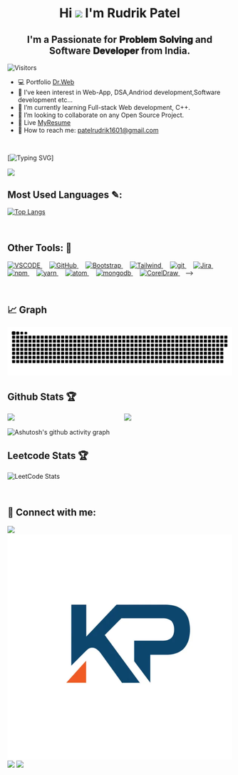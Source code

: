 <h1 align="center">Hi <img src="https://raw.githubusercontent.com/MartinHeinz/MartinHeinz/master/wave.gif" width="30px"> I'm <b>Rudrik Patel</b></h1>
<h2 align="center"><b>I'm a Passionate for 𝐏𝐫𝐨𝐛𝐥𝐞𝐦 𝐒𝐨𝐥𝐯𝐢𝐧𝐠 and Software 𝐃𝐞𝐯𝐞𝐥𝐨𝐩𝐞𝐫 from India.</b></h2>

![Visitors](https://api.visitorbadge.io/api/visitors?path=https%3A%2F%2Fgithub.com%2FRudrik01%2FRudrik01y&label=VISITORS&countColor=%23263759&labelStyle=upper)
<ul dir="auto">
<li><g-emoji class="g-emoji" alias="computer" fallback-src="https://github.githubassets.com/images/icons/emoji/unicode/1f4bb.png">💻</g-emoji> Portfolio  <a href="https://rudrik01.github.io/Portfolio/" rel="nofollow"> Dr.Web</a></li>
<li><g-emoji class="g-emoji" alias="eyes" fallback-src="https://github.githubassets.com/images/icons/emoji/unicode/1f440.png">👀</g-emoji> I’ve keen interest in Web-App, DSA,Andriod development,Software development etc...</li>
<li><g-emoji class="g-emoji" alias="seedling" fallback-src="https://github.githubassets.com/images/icons/emoji/unicode/1f331.png">🌱</g-emoji> I’m currently learning Full-stack Web development, C++.</li>
<li><g-emoji class="g-emoji" alias="revolving_hearts" fallback-src="https://github.githubassets.com/images/icons/emoji/unicode/1f49e.png">💞️</g-emoji> I’m looking to collaborate on any Open Source Project.</li>
<li> 📔 Live <a href="https://rudrik01.github.io/Portfolio/">MyResume </a></li>
<li> 🔗 How to reach me:  <a href="mailto:patelrudrik1601@gmail.com"> patelrudrik1601@gmail.com </a></li>
</ul>
<br>

[![Typing SVG](https://readme-typing-svg.demolab.com?font=Fira+Code&pause=1000&color=3FB4FF&width=435&lines=Computer+Science+Engineer;C+%2F+C%2B%2B;PYTHON;HTML;CSS;)]

<img align="center" width="400" src="mygif.gif">

## Most Used Languages ✎: 


[![Top Langs](https://github-readme-stats.vercel.app/api/top-langs/?username=Rudrik01&theme=react)](https://github.com/Rudrik01/github-readme-stats)

<br>

## Other Tools:  🔧

<p align="left">
    <a href="https://code.visualstudio.com/" target="_blank" rel="noreferrer">  <img src="https://www.vectorlogo.zone/logos/visualstudio_code/visualstudio_code-icon.svg" alt="VSCODE" width="40" height="40"/> </a> &nbsp; &nbsp;
   <!-- <a href="https://firebase.google.com/" target="_blank" rel="noreferrer">  <img src="https://www.vectorlogo.zone/logos/firebase/firebase-icon.svg" alt="Firebase" width="40" height="40"/> </a> &nbsp; &nbsp;-->
    <a href="https://github.com/" target="_blank" rel="noreferrer">  <img src="https://www.vectorlogo.zone/logos/github/github-icon.svg" alt="GitHub" width="40" height="40"/> </a> &nbsp; &nbsp;
    <a href="https://getbootstrap.com/" target="_blank" rel="noreferrer"> <img src="https://www.vectorlogo.zone/logos/getbootstrap/getbootstrap-icon.svg" alt="Bootstrap" width="40" height="40"/> </a> &nbsp; &nbsp;
    <a href="https://tailwindui.com/" target="_blank" rel="noreferrer"> <img src="https://www.vectorlogo.zone/logos/tailwindcss/tailwindcss-icon.svg" alt="Tailwind" width="40" height="40"/> </a> &nbsp; &nbsp;
   <!-- <a href="https://jquery.com/" target="_blank" rel="noreferrer"> <img src="https://www.vectorlogo.zone/logos/jquery/jquery-icon.svg" alt="jQuery" width="40" height="40"/> </a> &nbsp; &nbsp;
    <a href="https://nodejs.org" target="_blank" rel="noreferrer"> <img src="https://www.vectorlogo.zone/logos/nodejs/nodejs-icon.svg" alt="nodejs" width="40" height="40"/> </a> &nbsp; &nbsp;
    <a href="https://expressjs.com" target="_blank" rel="noreferrer"> <img src="https://svgshare.com/i/r5K.svg" alt="express" width="40" height="40"/> </a> &nbsp; &nbsp;
    <a href="https://postman.com" target="_blank" rel="noreferrer"> <img src="https://www.vectorlogo.zone/logos/getpostman/getpostman-icon.svg" alt="postman" width="40" height="40"/> </a> &nbsp; &nbsp;
  <a href="https://dart.dev/" target="_blank" rel="noreferrer"> <img src="https://www.vectorlogo.zone/logos/dartlang/dartlang-icon.svg" alt="Dart" width="40" height="40"/> </a> &nbsp; &nbsp;-->
    <a href="https://git-scm.com/" target="_blank" rel="noreferrer"> <img src="https://www.vectorlogo.zone/logos/git-scm/git-scm-icon.svg" alt="git" width="40" height="40"/> </a> &nbsp; &nbsp;
  <!--> <a href="https://www.atlassian.com/software/jira" target="_blank" rel="noreferrer"> <img src="https://www.vectorlogo.zone/logos/atlassian_jira/atlassian_jira-icon.svg" alt="Jira" width="40" height="40"/> </a> &nbsp; &nbsp;
    <a href="https://www.npmjs.com/" target="_blank" rel="noreferrer"> <img src="https://www.vectorlogo.zone/logos/npmjs/npmjs-icon.svg" alt="npm" width="40" height="40"/> </a> &nbsp; &nbsp;
    <a href="https://yarnpkg.com/" target="_blank" rel="noreferrer"> <img src="https://www.vectorlogo.zone/logos/yarnpkg/yarnpkg-icon.svg" alt="yarn" width="40" height="40"/> </a> &nbsp; &nbsp;
    <a href="https://atom.io/" target="_blank" rel="noreferrer"> <img src="https://www.vectorlogo.zone/logos/atom_io/atom_io-icon.svg" alt="atom" width="40" height="40"/> </a> &nbsp; &nbsp;
    <a href="https://www.mongodb.com/atlas/database/" target="_blank" rel="noreferrer"> <img src="https://www.vectorlogo.zone/logos/mongodb/mongodb-icon.svg" alt="mongodb" width="40" height="40"/> </a> &nbsp; &nbsp;
   <a href="https://www.coreldraw.com/en/" target="_blank" rel="noreferrer"> <img src="https://svgshare.com/i/r4y.svg" alt="CorelDraw" width="40" height="40"/> </a> &nbsp; &nbsp;-->
</p>

<br>

## 📈 Graph
<p align="center">
   <img src="https://github.com/killshotxd/svgIcons/blob/main/github-contribution-grid-snake.svg" alt="snake">
</p>
 
## Github Stats 🏆

<img  src="https://github-readme-stats.vercel.app/api?username=Rudrik01&count_private=true&show_icons=true&theme=gotham" width="48%" align="right" >
<img  src="https://github-readme-streak-stats.herokuapp.com/?user=Rudrik01&theme=gotham" width="48%" >
<br>

<!-- ![github graph](https://activity-graph.herokuapp.com/graph?username=iusenotepadonly&theme=gotham&area=true) -->
![Ashutosh's github activity graph](https://github-readme-activity-graph.cyclic.app/graph?username=Rudrik01&theme=gotham&area=true)





## Leetcode Stats 🏆

![LeetCode Stats](https://leetcard.jacoblin.cool/patelrudrik2004?theme=nord&font=Ubuntu%20Mono&ext=heatmap)

<br>

      
 
## 📧 Connect with me:
<p align="left">

<a href = "https://www.linkedin.com/in/rudrik-patel-726697254/" target="_main"><img src="https://img.icons8.com/fluent/48/000000/linkedin.png"/></a>
<a href = "https://rudrik01.github.io/Portfolio/"><img src="https://github.com/Rudrik01/Portfolio/blob/main/assets/img/Logo.jpg"/></a>
<a href = "mailto:patelrudrik1601@gmail.com"><img src = "https://camo.githubusercontent.com/571384769c09e0c66b45e39b5be70f68f552db3e2b2311bc2064f0d4a9f5983b/68747470733a2f2f696d672e736869656c64732e696f2f62616467652f476d61696c2d4431343833363f7374796c653d666f722d7468652d6261646765266c6f676f3d676d61696c266c6f676f436f6c6f723d7768697465"></a>
<a href = "https://www.instagram.com/rudrik_patel_04/"><img src="https://img.icons8.com/fluent/48/000000/instagram-new.png"/></a>
<!--<a href = "#"><img src="https://img.icons8.com/color/48/000000/youtube-play.png"/></a>-->

</p>

